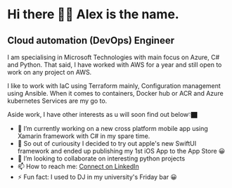 # Hi there 👋🏿 Alex is the name.

## Cloud automation (DevOps) Engineer

I am specialising in Microsoft Technologies with main focus on Azure, C# and Python. That said, I have worked with AWS for a year and still open to work on any project on AWS.

I like to work with IaC using Terraform mainly, Configuration management using Ansible. When it comes to containers, Docker hub or ACR and Azure kubernetes Services are my go to.


Aside work, I have other interests as u will soon find out below👇🏿
- 🔭 I’m currently working on a new cross platform mobile app using Xamarin framework with C#  in my spare time.
- 🌱 So out of curiousity I decided to try out apple's new SwiftUI framework and ended up publishing my 1st iOS App to the App Store 😀
- 👯 I’m looking to collaborate on interesting python projects
- 📫 How to reach me: [Connect on LinkedIn](https://www.linkedin.com/in/alex-gameli-heyman-1a556070/)
- ⚡ Fun fact: I used to DJ in my university's Friday bar 😀

